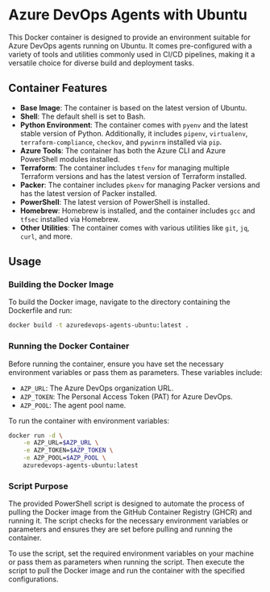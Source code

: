 # Azure DevOps Agents with Ubuntu

This Docker container is designed to provide an environment suitable for Azure DevOps agents running on Ubuntu. It comes pre-configured with a variety of tools and utilities commonly used in CI/CD pipelines, making it a versatile choice for diverse build and deployment tasks.

## Container Features

- **Base Image**: The container is based on the latest version of Ubuntu.
- **Shell**: The default shell is set to Bash.
- **Python Environment**: The container comes with `pyenv` and the latest stable version of Python. Additionally, it includes `pipenv`, `virtualenv`, `terraform-compliance`, `checkov`, and `pywinrm` installed via `pip`.
- **Azure Tools**: The container has both the Azure CLI and Azure PowerShell modules installed.
- **Terraform**: The container includes `tfenv` for managing multiple Terraform versions and has the latest version of Terraform installed.
- **Packer**: The container includes `pkenv` for managing Packer versions and has the latest version of Packer installed.
- **PowerShell**: The latest version of PowerShell is installed.
- **Homebrew**: Homebrew is installed, and the container includes `gcc` and `tfsec` installed via Homebrew.
- **Other Utilities**: The container comes with various utilities like `git`, `jq`, `curl`, and more.

## Usage

### Building the Docker Image

To build the Docker image, navigate to the directory containing the Dockerfile and run:

```bash
docker build -t azuredevops-agents-ubuntu:latest .
```

### Running the Docker Container

Before running the container, ensure you have set the necessary environment variables or pass them as parameters. These variables include:

- `AZP_URL`: The Azure DevOps organization URL.
- `AZP_TOKEN`: The Personal Access Token (PAT) for Azure DevOps.
- `AZP_POOL`: The agent pool name.

To run the container with environment variables:

```bash
docker run -d \
    -e AZP_URL=$AZP_URL \
    -e AZP_TOKEN=$AZP_TOKEN \
    -e AZP_POOL=$AZP_POOL \
    azuredevops-agents-ubuntu:latest
```

### Script Purpose

The provided PowerShell script is designed to automate the process of pulling the Docker image from the GitHub Container Registry (GHCR) and running it. The script checks for the necessary environment variables or parameters and ensures they are set before pulling and running the container.

To use the script, set the required environment variables on your machine or pass them as parameters when running the script. Then execute the script to pull the Docker image and run the container with the specified configurations.
